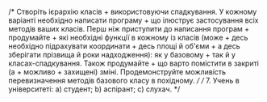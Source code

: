 /*  Створіть ієрархію класів + використовуючи спадкування.
    У кожному варіанті необхідно написати програму + що ілюструє
    застосування всіх методів ваших класів. Перш ніж приступити
    до написання програм + продумайте + які необхідні функції в
    кожному із класів (може + десь необхідно підрахувати координати +
    десь площі й об'єми + а десь зберігати прізвища й роки надходження):
    як у базовому + так й у класах-спадкування. Також продумайте + що
    варто помістити в закриті (а + можливо + захищені) зміні. Продемонструйте
    можливість перевизначення методів базового класу в похідному.
*/
/*  7. Учень в університеті:
        a) студент;
        b) аспірант;
        c) слухач.
*/